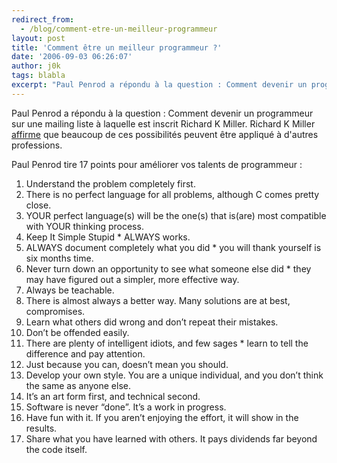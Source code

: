 ```yaml
---
redirect_from:
  - /blog/comment-etre-un-meilleur-programmeur
layout: post
title: 'Comment être un meilleur programmeur ?'
date: '2006-09-03 06:26:07'
author: j0k
tags: blabla
excerpt: "Paul Penrod a répondu à la question : Comment devenir un programmeur sur une mailing liste à laquelle est inscrit Richard K Miller.     \nRichard K Miller [affirme](http://www.richardkmiller.com/blog/archives/2006/09/how-to-be-a-better-programmer) que beaucoup de ces possibilités peuvent être appliqué à d'autres professions.  \n  \nPaul Penrod      …"
---
```


Paul Penrod a répondu à la question : Comment devenir un programmeur sur une mailing liste à laquelle est inscrit Richard K Miller.
Richard K Miller [affirme](http://www.richardkmiller.com/blog/archives/2006/09/how-to-be-a-better-programmer) que beaucoup de ces possibilités peuvent être appliqué à d'autres professions.

Paul Penrod tire 17 points pour améliorer vos talents de programmeur :

01. Understand the problem completely first.
02. There is no perfect language for all problems, although C comes pretty close.
03. YOUR perfect language(s) will be the one(s) that is(are) most compatible with YOUR thinking process.
04. Keep It Simple Stupid * ALWAYS works.
05. ALWAYS document completely what you did * you will thank yourself is six months time.
06. Never turn down an opportunity to see what someone else did * they may have figured out a simpler, more effective way.
07. Always be teachable.
08. There is almost always a better way. Many solutions are at best, compromises.
09. Learn what others did wrong and don’t repeat their mistakes.
10. Don’t be offended easily.
11. There are plenty of intelligent idiots, and few sages * learn to tell the difference and pay attention.
12. Just because you can, doesn’t mean you should.
13. Develop your own style. You are a unique individual, and you don’t think the same as anyone else.
14. It’s an art form first, and technical second.
15. Software is never “done”. It’s a work in progress.
16. Have fun with it. If you aren’t enjoying the effort, it will show in the results.
17. Share what you have learned with others. It pays dividends far beyond the code itself.

